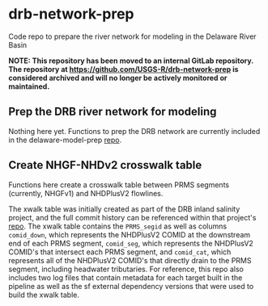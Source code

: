 # drb-network-prep
Code repo to prepare the river network for modeling in the Delaware River Basin  
  
**NOTE: This repository has been moved to an internal GitLab repository. The 
repository at https://github.com/USGS-R/drb-network-prep is considered archived 
and will no longer be actively monitored or maintained.**
  
## Prep the DRB river network for modeling  
Nothing here yet. Functions to prep the DRB network are currently included in the delaware-model-prep [repo](https://github.com/USGS-R/delaware-model-prep).  
  
## Create NHGF-NHDv2 crosswalk table
Functions here create a crosswalk table between PRMS segments (currently, NHGFv1) and NHDPlusV2 flowlines.  
  
The xwalk table was initially created as part of the DRB inland salinity project, and the full commit history can be referenced within that project's [repo](https://github.com/USGS-R/drb-inland-salinity-ml). The xwalk table contains the `PRMS_segid` as well as columns `comid_down`, which represents the NHDPlusV2 COMID at the downstream end of each PRMS segment, `comid_seg`, which represents the NHDPlusV2 COMID's that intersect each PRMS segment, and `comid_cat`, which represents all of the NHDPlusV2 COMID's that directly drain to the PRMS segment, including headwater tributaries. For reference, this repo also includes two log files that contain metadata for each target built in the pipeline as well as the sf external dependency versions that were used to build the xwalk table.  


